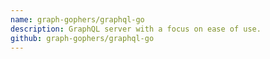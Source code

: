 ```yaml
---
name: graph-gophers/graphql-go
description: GraphQL server with a focus on ease of use.
github: graph-gophers/graphql-go
---
```

